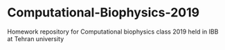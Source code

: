 # Computational-Biophysics-2019
Homework repository for Computational biophysics class 2019 held in IBB at Tehran university
